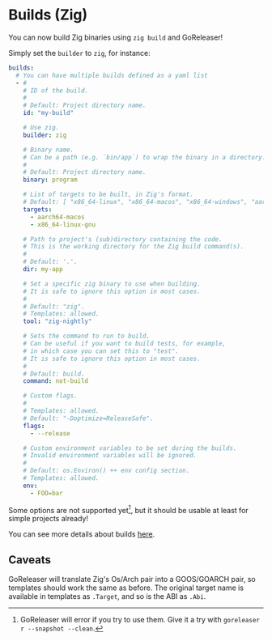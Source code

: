 # Builds (Zig)

<!-- md:version v2.5-unreleased -->

<!-- md:alpha -->

You can now build Zig binaries using `zig build` and GoReleaser!

Simply set the `builder` to `zig`, for instance:

```yaml title=".goreleaser.yaml"
builds:
  # You can have multiple builds defined as a yaml list
  - #
    # ID of the build.
    #
    # Default: Project directory name.
    id: "my-build"

    # Use zig.
    builder: zig

    # Binary name.
    # Can be a path (e.g. `bin/app`) to wrap the binary in a directory.
    #
    # Default: Project directory name.
    binary: program

    # List of targets to be built, in Zig's format.
    # Default: [ "x86_64-linux", "x86_64-macos", "x86_64-windows", "aarch64-linux", "aarch64-macos" ]
    targets:
      - aarch64-macos
      - x86_64-linux-gnu

    # Path to project's (sub)directory containing the code.
    # This is the working directory for the Zig build command(s).
    #
    # Default: '.'.
    dir: my-app

    # Set a specific zig binary to use when building.
    # It is safe to ignore this option in most cases.
    #
    # Default: "zig".
    # Templates: allowed.
    tool: "zig-nightly"

    # Sets the command to run to build.
    # Can be useful if you want to build tests, for example,
    # in which case you can set this to "test".
    # It is safe to ignore this option in most cases.
    #
    # Default: build.
    command: not-build

    # Custom flags.
    #
    # Templates: allowed.
    # Default: "-Doptimize=ReleaseSafe".
    flags:
      - --release

    # Custom environment variables to be set during the builds.
    # Invalid environment variables will be ignored.
    #
    # Default: os.Environ() ++ env config section.
    # Templates: allowed.
    env:
      - FOO=bar
```

Some options are not supported yet[^fail], but it should be usable at least for
simple projects already!

You can see more details about builds [here](./builds.md).

## Caveats

GoReleaser will translate Zig's Os/Arch pair into a GOOS/GOARCH pair, so
templates should work the same as before.
The original target name is available in templates as `.Target`, and so is the
ABI as `.Abi`.

[^fail]:
    GoReleaser will error if you try to use them. Give it a try with
    `goreleaser r --snapshot --clean`.
